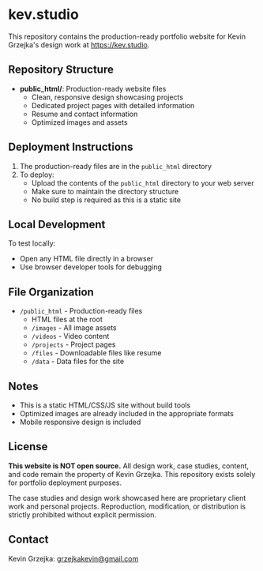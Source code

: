 # kev.studio

This repository contains the production-ready portfolio website for Kevin Grzejka's design work at https://kev.studio.

## Repository Structure

- **public_html/**: Production-ready website files
  - Clean, responsive design showcasing projects
  - Dedicated project pages with detailed information
  - Resume and contact information
  - Optimized images and assets

## Deployment Instructions

1. The production-ready files are in the `public_html` directory
2. To deploy:
   - Upload the contents of the `public_html` directory to your web server
   - Make sure to maintain the directory structure
   - No build step is required as this is a static site

## Local Development

To test locally:
- Open any HTML file directly in a browser
- Use browser developer tools for debugging

## File Organization

- `/public_html` - Production-ready files
  - HTML files at the root
  - `/images` - All image assets
  - `/videos` - Video content
  - `/projects` - Project pages
  - `/files` - Downloadable files like resume
  - `/data` - Data files for the site

## Notes

- This is a static HTML/CSS/JS site without build tools
- Optimized images are already included in the appropriate formats
- Mobile responsive design is included

## License

**This website is NOT open source.** All design work, case studies, content, and code remain the property of Kevin Grzejka. This repository exists solely for portfolio deployment purposes.

The case studies and design work showcased here are proprietary client work and personal projects. Reproduction, modification, or distribution is strictly prohibited without explicit permission.

## Contact

Kevin Grzejka: grzejkakevin@gmail.com

